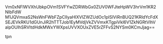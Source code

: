 Vm0xNFlWVXhUbkpOVm1SVFYwZDRWbGx0ZUV0WFJteHpWV3hrVm1KR2NIbFdW
M1JQVmxaS2NsWnFWbFZpClIyaHlXVlZWZUdOc1pISlViRnBUQ21KRldYcFdX
SEJEVkRKU1dGUnJiR2hTTTJob1EyMVdjVkZVVmxKTgpiVkl6V1ZkNGRtVlhV
alpOUlhSRVltdHdkMWxYWXpsUVVXOUxZVE5rZFFvS2NYSm0KCmJjag==

tpn
